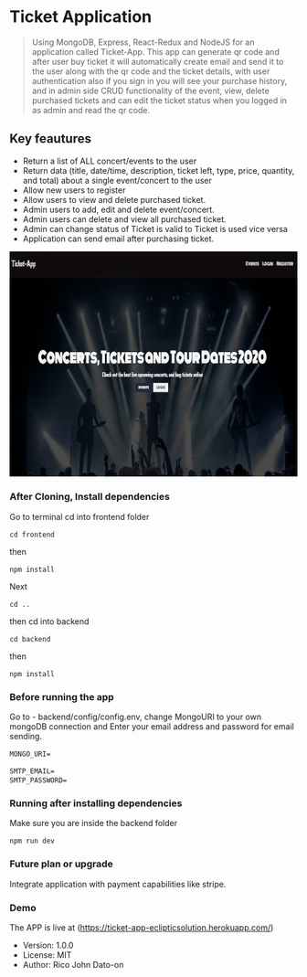 # Ticket Application

> Using MongoDB, Express, React-Redux and NodeJS for an application called Ticket-App. This app can generate qr code and after user buy ticket it will automatically create email and send it to the user along with the qr code and the ticket details, with user authentication also if you sign in you will see your purchase history, and in admin side CRUD functionality of the event, view, delete purchased tickets and can edit the ticket status when you logged in as admin and read the qr code.

## Key feautures

- Return a list of ALL concert/events to the user
- Return data (title, date/time, description, ticket left, type, price, quantity, and total) about a single event/concert to the user
- Allow new users to register
- Allow users to view and delete purchased ticket.
- Admin users to add, edit and delete event/concert.
- Admin users can delete and view all purchased ticket.
- Admin can change status of Ticket is valid to Ticket is used vice versa
- Application can send email after purchasing ticket.

![Alt text](frontend/src/img/ticket.png?raw=true 'TICKET_APP')

### After Cloning, Install dependencies

Go to terminal cd into frontend folder

```
cd frontend
```

then

```
npm install
```

Next

```
cd ..
```

then cd into backend

```
cd backend
```

then

```
npm install
```

### Before running the app

Go to - backend/config/config.env, change MongoURI to your own mongoDB connection and Enter your email address and password for email sending.

```
MONGO_URI=
```

```
SMTP_EMAIL=
SMTP_PASSWORD=
```

### Running after installing dependencies

Make sure you are inside the backend folder

```
npm run dev
```

### Future plan or upgrade

Integrate application with payment capabilities like stripe.

### Demo

The APP is live at (https://ticket-app-eclipticsolution.herokuapp.com/)

- Version: 1.0.0
- License: MIT
- Author: Rico John Dato-on

